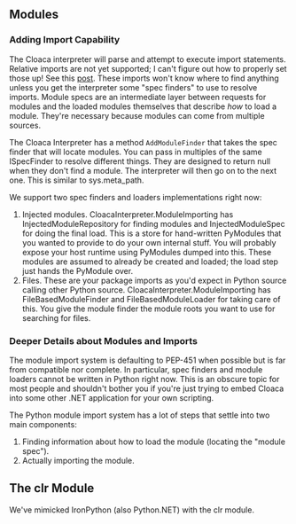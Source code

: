 ## Modules

### Adding Import Capability

The Cloaca interpreter will parse and attempt to execute import statements. Relative imports are not yet supported; I can't figure
out how to properly set those up! See this [post](https://groups.google.com/forum/#!topic/comp.lang.python/AnFJbDMsKAo). These imports
won't know where to find anything unless you get the interpreter some "spec finders" to use to resolve imports. Module specs are an
intermediate layer between requests for modules and the loaded modules themselves that describe *how* to load a module. They're
necessary because modules can come from multiple sources.

The Cloaca Interpreter has a method `AddModuleFinder` that takes the spec finder that will locate modules. You can pass in multiples
of the same ISpecFinder to resolve different things. They are designed to return null when they don't find a module. The interpreter
will then go on to the next one. This is similar to sys.meta_path.

We support two spec finders and loaders implementations right now:
1. Injected modules. CloacaInterpreter.ModuleImporting has InjectedModuleRepository for finding modules and InjectedModuleSpec for
   doing the final load. This is a store for hand-written PyModules that you wanted to provide to do your own internal stuff. You
   will probably expose your host runtime using PyModules dumped into this. These modules are assumed to already be created and loaded;
   the load step just hands the PyModule over.
2. Files. These are your package imports as you'd expect in Python source calling other Python source. CloacaInterpreter.ModuleImporting
   has FileBasedModuleFinder and FileBasedModuleLoader for taking care of this. You give the module finder the module roots you want to use
   for searching for files.

### Deeper Details about Modules and Imports
The module import system is defaulting to PEP-451 when possible but is far from compatible nor complete. In particular, spec finders
and module loaders cannot be written in Python right now. This is an obscure topic for most people and shouldn't bother you if you're
just trying to embed Cloaca into some other .NET application for your own scripting.

The Python module import system has a lot of steps that settle into two main components:
1. Finding information about how to load the module (locating the "module spec").
2. Actually importing the module.

## The clr Module

We've mimicked IronPython (also Python.NET) with the clr module.